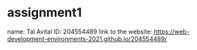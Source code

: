 # assignment1
name: Tal Avital
ID: 204554489
link to the website: https://web-development-environments-2021.github.io/204554489/
